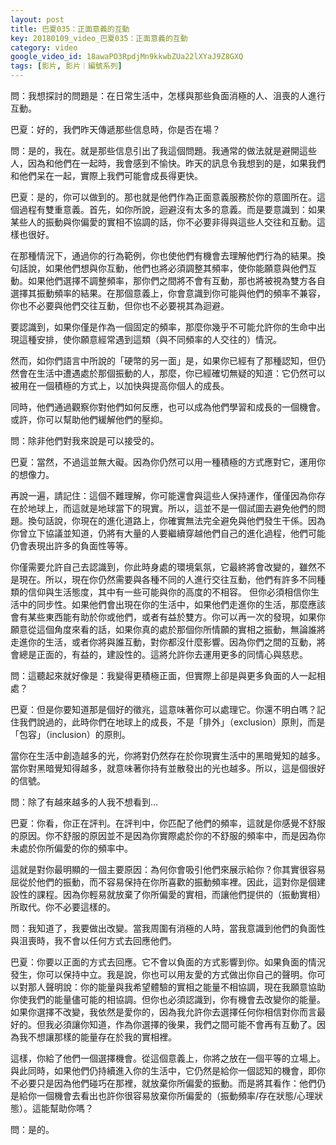 ```yaml
---
layout: post
title: 巴夏035：正面意義的互動
key: 20180109_video_巴夏035：正面意義的互動
category: video
google_video_id: 18awaPO3RpdjMn9kkwbZUa22lXYaJ9Z8GXQ
tags: [影片, 影片｜編號系列]
---
```



問：我想探討的問題是：在日常生活中，怎樣與那些負面消極的人、沮喪的人進行互動。

巴夏：好的，我們昨天傳遞那些信息時，你是否在場？

問：是的，我在。就是那些信息引出了我這個問題。我通常的做法就是避開這些人，因為和他們在一起時，我會感到不愉快。昨天的訊息令我想到的是，如果我們和他們呆在一起，實際上我們可能會成長得更快。

巴夏：是的，你可以做到的。那也就是他們作為正面意義服務於你的意圖所在。這個過程有雙重意義。首先，如你所說，迴避沒有太多的意義。而是要意識到：如果某些人的振動與你偏愛的實相不協調的話，你不必要非得與這些人交往和互動。這樣也很好。

在那種情況下，通過你的行為範例，你也使他們有機會去理解他們行為的結果。換句話說，如果他們想與你互動，他們也將必須調整其頻率，使你能願意與他們互動。如果他們選擇不調整頻率，那你們之間將不會有互動，那也將被視為雙方各自選擇其振動頻率的結果。在那個意義上，你會意識到你可能與他們的頻率不兼容，你也不必要與他們交往互動，但你也不必要視其為迴避。

要認識到，如果你僅是作為一個固定的頻率，那麼你幾乎不可能允許你的生命中出現這種安排，使你願意經常遇到這類（與不同頻率的人交往的）情況。

然而，如你們語言中所說的「硬幣的另一面」是，如果你已經有了那種認知，但仍然會在生活中遭遇處於那個振動的人，那麼，你已經確切無疑的知道：它仍然可以被用在一個積極的方式上，以加快與提高你個人的成長。

同時，他們通過觀察你對他們如何反應，也可以成為他們學習和成長的一個機會。或許，你可以幫助他們緩解他們的壓抑。

問：除非他們對我來說是可以接受的。

巴夏：當然，不過這並無大礙。因為你仍然可以用一種積極的方式應對它，運用你的想像力。

再說一遍，請記住：這個不難理解，你可能還會與這些人保持運作，僅僅因為你存在於地球上，而這就是地球當下的現實。所以，這並不是一個試圖去避免他們的問題。換句話說，你現在的進化道路上，你確實無法完全避免與他們發生干係。因為你曾立下協議並知道，仍將有大量的人要繼續穿越他們自己的進化過程，他們可能仍會表現出許多的負面性等等。

你僅需要允許自己去認識到，你此時身處的環境氣氛，它最終將會改變的，雖然不是現在。所以，現在你仍然需要與各種不同的人進行交往互動，他們有許多不同種類的信仰與生活態度，其中有一些可能與你的高度的不相容。
但你必須相信你生活中的同步性。如果他們會出現在你的生活中，如果他們走進你的生活，那麼應該會有某些東西能有助於你或他們，或者有益於雙方。你可以再一次的發現，如果你願意從這個角度來看的話，如果你真的處於那個你所情願的實相之振動，無論誰將走進你的生活，或者你將與誰互動，對你都沒什麼影響。因為你們之間的互動，將會總是正面的，有益的，建設性的。這將允許你去運用更多的同情心與慈悲。

問：這聽起來就好像是：我變得更積極正面，但實際上卻是與更多負面的人一起相處？

巴夏：但是你要知道那是個好的徵兆，這意味著你可以處理它。你還不明白嗎？記住我們說過的，此時你們在地球上的成長，不是「排外」（exclusion）原則，而是「包容」（inclusion）的原則。

當你在生活中創造越多的光，你將對仍然存在於你現實生活中的黑暗覺知的越多。當你對黑暗覺知得越多，就意味著你持有並散發出的光也越多。所以，這是個很好的信號。

問：除了有越來越多的人我不想看到…

巴夏：你看，你正在評判。在評判中，你匹配了他們的頻率，這就是你感覺不舒服的原因。你不舒服的原因並不是因為你實際處於你的不舒服的頻率中，而是因為你未處於你所偏愛的你的頻率中。

這就是對你最明顯的一個主要原因：為何你會吸引他們來展示給你？你其實很容易屈從於他們的振動，而不容易保持在你所喜歡的振動頻率裡。因此，這對你是個建設性的課程。因為你輕易就放棄了你所偏愛的實相，而讓他們提供的（振動實相）所取代。你不必要這樣的。

問：我知道了，我要做出改變。當我周圍有消極的人時，當我意識到他們的負面性與沮喪時，我不會以任何方式去回應他們。

巴夏：你要以正面的方式去回應。它不會以負面的方式影響到你。如果負面的情況發生，你可以保持中立。我是說，你也可以用友愛的方式做出你自己的聲明。你可以對那人聲明說：你的能量與我希望體驗的實相之能量不相協調，現在我願意協助你使我們的能量儘可能的相協調。但你也必須認識到，你有機會去改變你的能量。如果你選擇不改變，我依然是愛你的，因為我允許你去選擇任何你相信對你而言最好的。但我必須讓你知道，作為你選擇的後果，我們之間可能不會再有互動了。因為我不想讓那樣的能量存在於我的實相裡。

這樣，你給了他們一個選擇機會。從這個意義上，你將之放在一個平等的立場上。與此同時，如果他們仍持續進入你的生活中，它仍然是給你一個認知的機會，即你不必要只是因為他們碰巧在那裡，就放棄你所偏愛的振動。而是將其看作：他們仍是給你一個機會去看出也許你很容易放棄你所偏愛的（振動頻率/存在狀態/心理狀態）。這能幫助你嗎？

問：是的。
